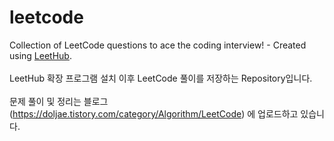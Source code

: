 # leetcode
Collection of LeetCode questions to ace the coding interview! - Created using [LeetHub](https://github.com/QasimWani/LeetHub).<br/><br/>
LeetHub 확장 프로그램 설치 이후 LeetCode 풀이를 저장하는 Repository입니다.<br/><br/>
문제 풀이 및 정리는 블로그(https://doljae.tistory.com/category/Algorithm/LeetCode) 에 업로드하고 있습니다.<br/><br/>

